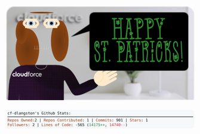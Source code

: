<!-- 
Version 3.0.217
Built Mon Mar 17 2025 20:02:03 GMT+0000 (Coordinated Universal Time)
-->

<h1 align="center">
  <a href="https://github.com/dylanlangston/dylanlangston/tree/master/src" title="Click to View Source">
    <picture width="100%" alt="Dylan">
      <source media="(prefers-color-scheme: dark)" srcset="dylan-dark.svg?version=3.0.217">
      <img src="dylan-light.svg?version=3.0.217" alt="Dylan">
    </picture>
  </a>
</h1>

<div align="center">
  <picture width="100%" alt="Profile Info and Stats">
    <source media="(prefers-color-scheme: dark)" srcset="stats-dark.svg?version=3.0.217">
    <img src="stats-light.svg?version=3.0.217" alt="Profile Info and Stats">
  </picture>
</div>
